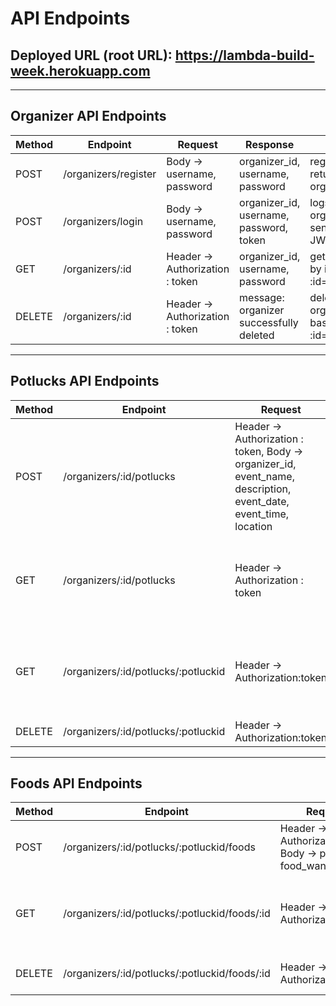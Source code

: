 # API Endpoints

## Deployed URL (root URL): https://lambda-build-week.herokuapp.com
---
## Organizer API Endpoints

|Method   | Endpoint      |Request    | Response  | Notes  |
|------   | -----------   | ------- | ------- | ------ |
|POST     | /organizers/register   | Body -> username, password    | organizer_id, username, password| registers and returns a new organizer   |
|POST     | /organizers/login   | Body -> username, password    | organizer_id, username, password, token| logs in an organizer and sends back JWT token  |
|GET     | /organizers/:id   | Header -> Authorization : token   | organizer_id, username, password| gets organizer by id, :id=organizer_id  |
|DELETE     | /organizers/:id   | Header -> Authorization : token  | message: organizer successfully deleted | deletes an organizer based on id, :id=organizer_id  |

---

## Potlucks API Endpoints
|Method   | Endpoint      |Request    | Response  | Notes  |
|------   | -----------   | ------- | ------- | ------ |
|POST     | /organizers/:id/potlucks   | Header -> Authorization : token, Body -> organizer_id, event_name, description, event_date, event_time, location     |potluck_id, organizer_id, event_name, description, event_date, event_time, location| creates a potluck and connects to an organizer using organizer_id in request body   |
|GET     | /organizers/:id/potlucks   | Header -> Authorization : token    | potluck_id, organizer_id, event_name, description, event_date, event_time, location| gets all potlucks from an organizer, :id=organizer_id  |
|GET     | /organizers/:id/potlucks/:potluckid   | Header -> Authorization:token     | potluck_id, organizer_id, event_name, description, event_date, event_time, location| gets potluck by potluck ID, :id=potluck_id   |
|DELETE     | /organizers/:id/potlucks/:potluckid   |  Header -> Authorization:token     | 'Potluck Deleted!'| deletes potluck, :id=potluck_id  |

---

## Foods API Endpoints
|Method   | Endpoint      |Request    | Response  | Notes  |
|------   | -----------   | ------- | ------- | ------ |
|POST     | /organizers/:id/potlucks/:potluckid/foods   | Header -> Authorization:token Body -> potluck_id, food_wanted     |food_id, potluck_id, food_wanted | creates new food for specific potluck|
|GET     | /organizers/:id/potlucks/:potluckid/foods/:id   | Header -> Authorization:token    |list of foods for that specific potluck| The id in the url corresponds to the potluck_i, :id=potluck_id  |
|DELETE     | /organizers/:id/potlucks/:potluckid/foods/:id   | Header -> Authorization:token | 'Food Deleted!'| deletes food item, :id=food_id  |





